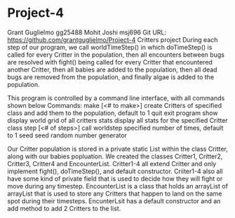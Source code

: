# Project-4
Grant Guglielmo gg25488
Mohit Joshi msj696
Git URL: https://github.com/grantguglielmo/Project-4
Critters project
During each step of our program, we call worldTimeStep() in which doTimeStep() is called for every Critter in the population, then all encounters between bugs are resolved with fight() being called for every Critter that encountered another Critter, then all babies are added to the population, then all dead bugs are removed from the population, and finally algae is added to the population.

This program is controlled by a command line interface, with all commands shown below
Commands:
    make <Critter class> [<# to make>]      create Critters of specified class and add them to the population, default to 1
    quit                                           exit program
    show                                           display world grid of all critters
    stats <Critter class>                          display all stats for the specified Critter class
    step [<# of steps>]                            call worldstep specified number of times, default to 1
    seed <Seed number>                       seed random number generator

Our Critter population is stored in a private static List<Critter> within the class Critter, along with our babies popluation.
We created the classes Critter1, Critter2, Critter3, Critter4 and EncounterList.
Critter1-4 all extend Critter and only implement fight(), doTimeStep(), and default constructor.
Criiter1-4 also all have some kind of private field that is used to decide how they will fight or move during any timestep.
EncounterList is a class that holds an arrayList of arrayList<Critter> that is used to store any Critters that happen to land on the same spot during their timesteps. EncunterLsit has a default constructor and an add method to add 2 Critters to the list.
